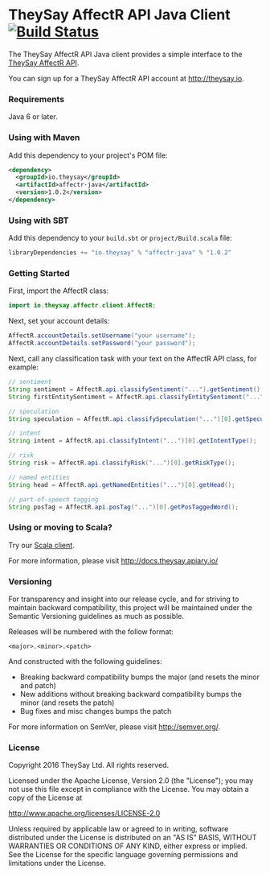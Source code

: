 TheySay AffectR API Java Client [![Build Status](https://travis-ci.org/theysay/affectr-java.png)](https://travis-ci.org/theysay/affectr-java)
===============================

The TheySay AffectR API Java client provides a simple interface to the [TheySay AffectR API](http://api.theysay.io).

You can sign up for a TheySay AffectR API account at http://theysay.io.

### Requirements

Java 6 or later.

### Using with Maven

Add this dependency to your project's POM file:

```xml
<dependency>
  <groupId>io.theysay</groupId>
  <artifactId>affectr-java</artifactId>
  <version>1.0.2</version>
</dependency>
```

### Using with SBT

Add this dependency to your `build.sbt` or `project/Build.scala` file:

```scala
libraryDependencies += "io.theysay" % "affectr-java" % "1.0.2"
```

### Getting Started

First, import the AffectR class:

```java
import io.theysay.affectr.client.AffectR;
```

Next, set your account details:

```java
AffectR.accountDetails.setUsername("your username");
AffectR.accountDetails.setPassword("your password");
```

Next, call any classification task with your text on the AffectR API class, for example:

```java
// sentiment
String sentiment = AffectR.api.classifySentiment("...").getSentiment().getPolarity();
String firstEntitySentiment = AffectR.api.classifyEntitySentiment("...")[0].getSentiment().getPolarity();

// speculation
String speculation = AffectR.api.classifySpeculation("...")[0].getSpeculationType();

// intent
String intent = AffectR.api.classifyIntent("...")[0].getIntentType();

// risk
String risk = AffectR.api.classifyRisk("...")[0].getRiskType();

// named entities
String head = AffectR.api.getNamedEntities("...")[0].getHead();

// part-of-speech tagging
String posTag = AffectR.api.posTag("...")[0].getPosTaggedWord();
```

### Using or moving to Scala?

Try our [Scala client](https://github.com/theysay/affectr-scala).

For more information, please visit http://docs.theysay.apiary.io/

### Versioning

For transparency and insight into our release cycle, and for striving to maintain backward compatibility, this project
will be maintained under the Semantic Versioning guidelines as much as possible.

Releases will be numbered with the follow format:

`<major>.<minor>.<patch>`

And constructed with the following guidelines:

* Breaking backward compatibility bumps the major (and resets the minor and patch)
* New additions without breaking backward compatibility bumps the minor (and resets the patch)
* Bug fixes and misc changes bumps the patch

For more information on SemVer, please visit http://semver.org/.

### License

Copyright 2016 TheySay Ltd. All rights reserved.

Licensed under the Apache License, Version 2.0 (the "License");
you may not use this file except in compliance with the License.
You may obtain a copy of the License at

  http://www.apache.org/licenses/LICENSE-2.0

Unless required by applicable law or agreed to in writing, software
distributed under the License is distributed on an "AS IS" BASIS,
WITHOUT WARRANTIES OR CONDITIONS OF ANY KIND, either express or implied.
See the License for the specific language governing permissions and
limitations under the License.
